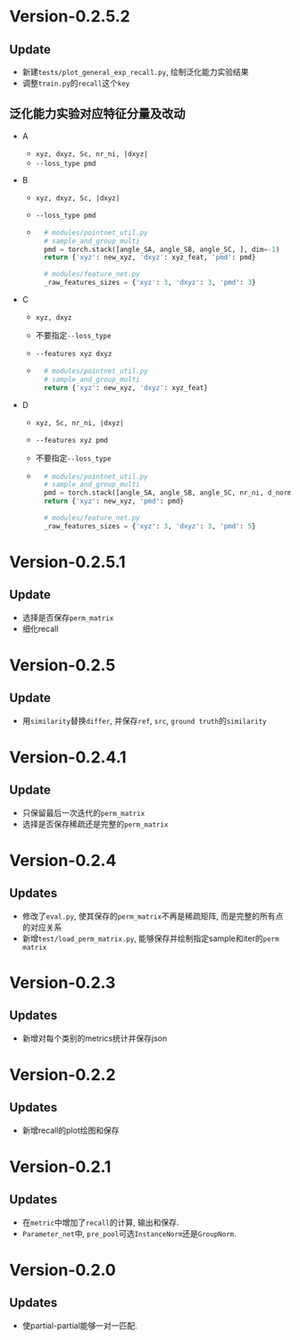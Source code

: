 # Version-0.2.5.2

## Update

- 新建`tests/plot_general_exp_recall.py`, 绘制泛化能力实验结果
- 调整`train.py`的`recall`这个`key`

## 泛化能力实验对应特征分量及改动

- A
    - `xyz, dxyz, Sc, nr_ni, |dxyz| `
    - `--loss_type pmd`
    
- B
    - `xyz, dxyz, Sc, |dxyz| `
    
    - `--loss_type pmd`
    
    - ```python
        # modules/pointnet_util.py
        # sample_and_group_multi
        pmd = torch.stack([angle_SA, angle_SB, angle_SC, ], dim=-1)
        return {'xyz': new_xyz, 'dxyz': xyz_feat, 'pmd': pmd}
        
        # modules/feature_net.py
        _raw_features_sizes = {'xyz': 3, 'dxyz': 3, 'pmd': 3}
        ```
    
- C

    - `xyz, dxyz`

    - 不要指定`--loss_type`

    - `--features xyz dxyz`

    - ```python
        # modules/pointnet_util.py
        # sample_and_group_multi
        return {'xyz': new_xyz, 'dxyz': xyz_feat}
        ```

- D

    - `xyz, Sc, nr_ni, |dxyz|`

    - `--features xyz pmd`

    - 不要指定`--loss_type`

    - ```python
        # modules/pointnet_util.py
        # sample_and_group_multi
        pmd = torch.stack([angle_SA, angle_SB, angle_SC, nr_ni, d_norm], dim=-1)
        return {'xyz': new_xyz, 'pmd': pmd}
        
        # modules/feature_net.py
        _raw_features_sizes = {'xyz': 3, 'dxyz': 3, 'pmd': 5}
        ```

        


# Version-0.2.5.1

## Update

- 选择是否保存`perm_matrix`
- 细化recall

# Version-0.2.5

## Update

- 用`similarity`替换`differ`, 并保存`ref`, `src`, `ground truth`的`similarity`

# Version-0.2.4.1

## Update

- 只保留最后一次迭代的`perm_matrix`
- 选择是否保存稀疏还是完整的`perm_matrix`

# Version-0.2.4

## Updates
- 修改了`eval.py`, 使其保存的`perm_matrix`不再是稀疏矩阵, 而是完整的所有点的对应关系
- 新增`test/load_perm_matrix.py`, 能够保存并绘制指定sample和iter的`perm matrix`
# Version-0.2.3

## Updates

- 新增对每个类别的metrics统计并保存json

# Version-0.2.2

## Updates

- 新增recall的plot绘图和保存

# Version-0.2.1

## Updates

- 在`metric`中增加了`recall`的计算, 输出和保存.
- `Parameter_net`中, `pre_pool`可选`InstanceNorm`还是`GroupNorm`.

# Version-0.2.0

## Updates

- 使partial-partial能够一对一匹配.
